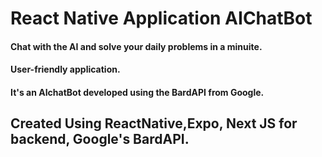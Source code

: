 # React Native Application AIChatBot

#### Chat with the AI and solve your daily problems in a minuite. 
#### User-friendly application.
#### It's an AIchatBot developed using the BardAPI from Google. 

## Created Using ReactNative,Expo, Next JS for backend, Google's BardAPI.
